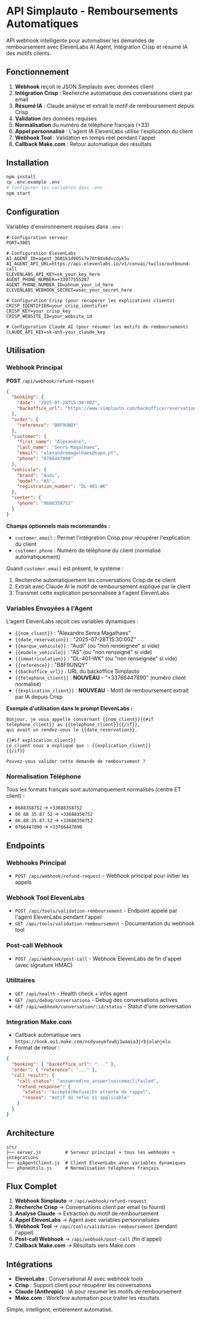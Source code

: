 # API Simplauto - Remboursements Automatiques

API webhook intelligente pour automatiser les demandes de remboursement avec ElevenLabs AI Agent, intégration Crisp et résumé IA des motifs clients.

## Fonctionnement

1. **Webhook** reçoit le JSON Simplauto avec données client
2. **Intégration Crisp** : Recherche automatique des conversations client par email
3. **Résumé IA** : Claude analyse et extrait le motif de remboursement depuis Crisp
4. **Validation** des données requises
5. **Normalisation** du numéro de téléphone français (+33)
6. **Appel personnalisé** : L'agent IA ElevenLabs utilise l'explication du client
7. **Webhook Tool** : Validation en temps réel pendant l'appel
8. **Callback Make.com** : Retour automatique des résultats

## Installation

```bash
npm install
cp .env.example .env
# Configurer les variables dans .env
npm start
```

## Configuration

Variables d'environnement requises dans `.env` :

```env
# Configuration serveur
PORT=3001

# Configuration ElevenLabs
AI_AGENT_ID=agent_3601k1d905x7e78t8dx6dvzdyk5v
AI_AGENT_API_URL=https://api.elevenlabs.io/v1/convai/twilio/outbound-call
ELEVENLABS_API_KEY=sk_your_key_here
AGENT_PHONE_NUMBER=+33977555287
AGENT_PHONE_NUMBER_ID=phnum_your_id_here
ELEVENLABS_WEBHOOK_SECRET=wsec_your_secret_here

# Configuration Crisp (pour récupérer les explications clients)
CRISP_IDENTIFIER=your_crisp_identifier
CRISP_KEY=your_crisp_key  
CRISP_WEBSITE_ID=your_website_id

# Configuration Claude AI (pour résumer les motifs de remboursement)
CLAUDE_API_KEY=sk-ant-your_claude_key
```

## Utilisation

### Webhook Principal

**POST** `/api/webhook/refund-request`

```json
{
  "booking": {
    "date": "2025-07-28T15:30:00Z",
    "backoffice_url": "https://www.simplauto.com/backoffice/reservations/b8f9unqy-alexandre-senra/"
  },
  "order": {
    "reference": "B8F9UNQY"
  },
  "customer": {
    "first_name": "Alexandre",
    "last_name": "Senra Magalhaes",
    "email": "alexandremagalhaes@sapo.pt",
    "phone": "0766447890"
  },
  "vehicule": {
    "brand": "Audi",
    "model": "A5", 
    "registration_number": "DL-401-WK"
  },
  "center": {
    "phone": "0688358752"
  }
}
```

**Champs optionnels mais recommandés :**
- `customer.email` : Permet l'intégration Crisp pour récupérer l'explication du client
- `customer.phone` : Numéro de téléphone du client (normalisé automatiquement)

Quand `customer.email` est présent, le système :
1. Recherche automatiquement les conversations Crisp de ce client
2. Extrait avec Claude AI le motif de remboursement expliqué par le client  
3. Transmet cette explication personnalisée à l'agent ElevenLabs

### Variables Envoyées à l'Agent

L'agent ElevenLabs reçoit ces variables dynamiques :

- `{{nom_client}}` : "Alexandre Senra Magalhaes"
- `{{date_reservation}}` : "2025-07-28T15:30:00Z"
- `{{marque_vehicule}}` : "Audi" (ou "non renseignée" si vide)
- `{{modele_vehicule}}` : "A5" (ou "non renseigné" si vide)  
- `{{immatriculation}}` : "DL-401-WK" (ou "non renseignée" si vide)
- `{{reference}}` : "B8F9UNQY"
- `{{backoffice_url}}` : URL du backoffice Simplauto
- `{{telephone_client}}` : **NOUVEAU** - "+33766447890" (numéro client normalisé)
- `{{explication_client}}` : **NOUVEAU** - Motif de remboursement extrait par IA depuis Crisp

**Exemple d'utilisation dans le prompt ElevenLabs :**
```
Bonjour, je vous appelle concernant {{nom_client}}{{#if telephone_client}} au {{telephone_client}}{{/if}}, 
qui avait un rendez-vous le {{date_reservation}}.

{{#if explication_client}}
Le client nous a expliqué que : {{explication_client}}
{{/if}}

Pouvez-vous valider cette demande de remboursement ?
```

### Normalisation Téléphone

Tous les formats français sont automatiquement normalisés (centre ET client) :
- `0688358752` → `+33688358752`
- `06 88 35 87 52` → `+33688358752`
- `06.88.35.87.52` → `+33688358752`
- `0766447890` → `+33766447890`

## Endpoints

### Webhooks Principal
- `POST /api/webhook/refund-request` - Webhook principal pour initier les appels

### Webhook Tool ElevenLabs  
- `POST /api/tools/validation-remboursement` - Endpoint appelé par l'agent ElevenLabs pendant l'appel
- `GET /api/tools/validation-remboursement` - Documentation du webhook tool

### Post-call Webhook
- `POST /api/webhook/post-call` - Webhook ElevenLabs de fin d'appel (avec signature HMAC)

### Utilitaires
- `GET /api/health` - Health check + infos agent
- `GET /api/debug/conversations` - Debug des conversations actives  
- `GET /api/webhook/conversation/:id/status` - Statut d'une conversation

### Integration Make.com
- Callback automatique vers `https://hook.eu1.make.com/nsdyueym7xwbj1waaia3jrbjolanjelu`
- Format de retour :
```json
{
  "booking": { "backoffice_url": "..." },
  "order": { "reference": "..." },
  "call_result": {
    "call_status": "answered|no_answer|voicemail|failed",
    "refund_response": {
      "status": "Accepté|Refusé|En attente de rappel",
      "reason": "motif du refus si applicable"
    }
  }
}
```

## Architecture

```
src/
├── server.js         # Serveur principal + tous les webhooks + intégrations
├── aiAgentClient.js  # Client ElevenLabs avec variables dynamiques
└── phoneUtils.js     # Normalisation téléphones français
```

## Flux Complet

1. **Webhook Simplauto** → `/api/webhook/refund-request`
2. **Recherche Crisp** → Conversations client par email (si fourni)
3. **Analyse Claude** → Extraction du motif de remboursement
4. **Appel ElevenLabs** → Agent avec variables personnalisées
5. **Webhook Tool** → `/api/tools/validation-remboursement` (pendant l'appel)
6. **Post-call Webhook** → `/api/webhook/post-call` (fin d'appel)
7. **Callback Make.com** → Résultats vers Make.com

## Intégrations

- **ElevenLabs** : Conversational AI avec webhook tools
- **Crisp** : Support client pour récupérer les conversations
- **Claude (Anthropic)** : IA pour résumer les motifs de remboursement  
- **Make.com** : Workflow automation pour traiter les résultats

Simple, intelligent, entièrement automatisé.